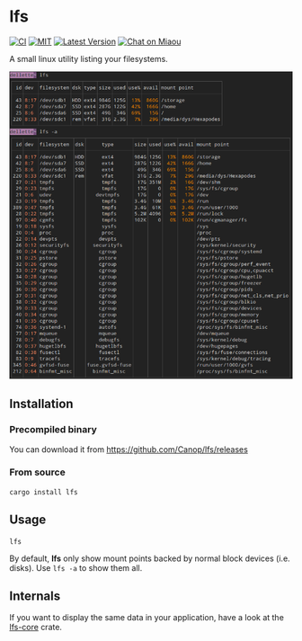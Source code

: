 # lfs

[![CI][s3]][l3] [![MIT][s2]][l2] [![Latest Version][s1]][l1] [![Chat on Miaou][s4]][l4]

[s1]: https://img.shields.io/crates/v/lfs.svg
[l1]: https://crates.io/crates/lfs

[s2]: https://img.shields.io/badge/license-MIT-blue.svg
[l2]: LICENSE

[s3]: https://travis-ci.org/Canop/lfs.svg?branch=master
[l3]: https://travis-ci.org/Canop/lfs

[s4]: https://miaou.dystroy.org/static/shields/room.svg
[l4]: https://miaou.dystroy.org/3768?Rust


A small linux utility listing your filesystems.

![screenshot](doc/screenshot.png)

## Installation

### Precompiled binary

You can download it from https://github.com/Canop/lfs/releases

### From source

```
cargo install lfs
```

## Usage

```
lfs
```
By default, **lfs** only show mount points backed by normal block devices (i.e. disks).
Use `lfs -a` to show them all.

## Internals

If you want to display the same data in your application, have a look at the [lfs-core](https://docs.rs/lfs-core/) crate.
